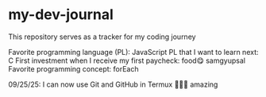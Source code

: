 # my-dev-journal
This repository serves as a tracker for my coding journey

Favorite programming language (PL): JavaScript
PL that I want to learn next: C
First investment when I receive my first paycheck: food😋 samgyupsal
Favorite programming concept: forEach

09/25/25: I can now use Git and GitHub in Termux 🤯🤯🤯 amazing